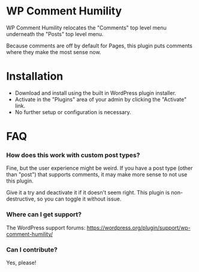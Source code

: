 # WP Comment Humility

WP Comment Humility relocates the "Comments" top level menu underneath the "Posts" top level menu.

Because comments are off by default for Pages, this plugin puts comments where they make the most sense now.

# Installation

* Download and install using the built in WordPress plugin installer.
* Activate in the "Plugins" area of your admin by clicking the "Activate" link.
* No further setup or configuration is necessary.

# FAQ

### How does this work with custom post types?

Fine, but the user experience might be weird. If you have a post type (other than "post") that supports comments, it may make more sense to not use this plugin.

Give it a try and deactivate it if it doesn't seem right. This plugin is non-destructive, so you can toggle it without issue.

### Where can I get support?

The WordPress support forums: https://wordpress.org/plugin/support/wp-comment-humility/

### Can I contribute?

Yes, please!
